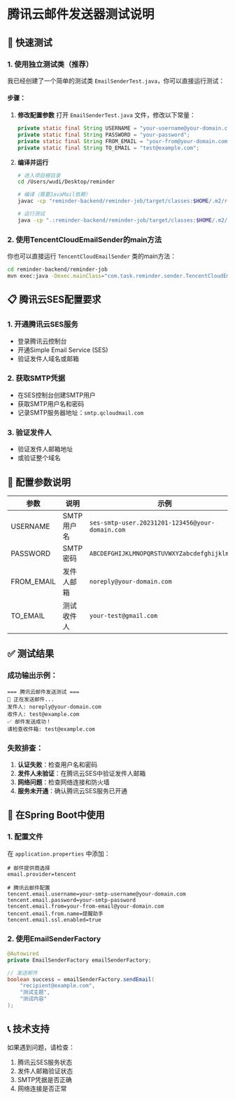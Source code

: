 # 腾讯云邮件发送器测试说明

## 🚀 快速测试

### 1. 使用独立测试类（推荐）

我已经创建了一个简单的测试类 `EmailSenderTest.java`，你可以直接运行测试：

#### 步骤：
1. **修改配置参数**
   打开 `EmailSenderTest.java` 文件，修改以下常量：
   ```java
   private static final String USERNAME = "your-username@your-domain.com";  // 你的SMTP用户名
   private static final String PASSWORD = "your-password";                   // 你的SMTP密码  
   private static final String FROM_EMAIL = "your-from@your-domain.com";    // 发件人邮箱
   private static final String TO_EMAIL = "test@example.com";               // 收件人邮箱（测试用）
   ```

2. **编译并运行**
   ```bash
   # 进入项目根目录
   cd /Users/wudi/Desktop/reminder
   
   # 编译（需要JavaMail依赖）
   javac -cp "reminder-backend/reminder-job/target/classes:$HOME/.m2/repository/javax/mail/mail/1.4.7/mail-1.4.7.jar" EmailSenderTest.java
   
   # 运行测试
   java -cp ".:reminder-backend/reminder-job/target/classes:$HOME/.m2/repository/javax/mail/mail/1.4.7/mail-1.4.7.jar" EmailSenderTest
   ```

### 2. 使用TencentCloudEmailSender的main方法

你也可以直接运行 `TencentCloudEmailSender` 类的main方法：

```bash
cd reminder-backend/reminder-job
mvn exec:java -Dexec.mainClass="com.task.reminder.sender.TencentCloudEmailSender"
```

## 📋 腾讯云SES配置要求

### 1. 开通腾讯云SES服务
- 登录腾讯云控制台
- 开通Simple Email Service (SES)
- 验证发件人域名或邮箱

### 2. 获取SMTP凭据
- 在SES控制台创建SMTP用户
- 获取SMTP用户名和密码
- 记录SMTP服务器地址：`smtp.qcloudmail.com`

### 3. 验证发件人
- 验证发件人邮箱地址
- 或验证整个域名

## 🔧 配置参数说明

| 参数 | 说明 | 示例 |
|------|------|------|
| USERNAME | SMTP用户名 | `ses-smtp-user.20231201-123456@your-domain.com` |
| PASSWORD | SMTP密码 | `ABCDEFGHIJKLMNOPQRSTUVWXYZabcdefghijklmnop` |
| FROM_EMAIL | 发件人邮箱 | `noreply@your-domain.com` |
| TO_EMAIL | 测试收件人 | `your-test@gmail.com` |

## ✅ 测试结果

### 成功输出示例：
```
=== 腾讯云邮件发送测试 ===
📧 正在发送邮件...
发件人: noreply@your-domain.com
收件人: test@example.com
✅ 邮件发送成功！
请检查收件箱: test@example.com
```

### 失败排查：
1. **认证失败**：检查用户名和密码
2. **发件人未验证**：在腾讯云SES中验证发件人邮箱
3. **网络问题**：检查网络连接和防火墙
4. **服务未开通**：确认腾讯云SES服务已开通

## 🔄 在Spring Boot中使用

### 1. 配置文件
在 `application.properties` 中添加：
```properties
# 邮件提供商选择
email.provider=tencent

# 腾讯云邮件配置
tencent.email.username=your-smtp-username@your-domain.com
tencent.email.password=your-smtp-password
tencent.email.from=your-from-email@your-domain.com
tencent.email.from.name=提醒助手
tencent.email.ssl.enabled=true
```

### 2. 使用EmailSenderFactory
```java
@Autowired
private EmailSenderFactory emailSenderFactory;

// 发送邮件
boolean success = emailSenderFactory.sendEmail(
    "recipient@example.com", 
    "测试主题", 
    "测试内容"
);
```

## 📞 技术支持

如果遇到问题，请检查：
1. 腾讯云SES服务状态
2. 发件人邮箱验证状态  
3. SMTP凭据是否正确
4. 网络连接是否正常 
